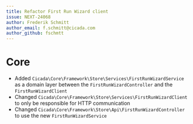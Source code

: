 ```yaml
---
title: Refactor First Run Wizard client
issue: NEXT-24068
author: Frederik Schmitt
author_email: f.schmitt@cicada.com
author_github: fschmtt
---
```

# Core
* Added `Cicada\Core\Framework\Store\Services\FirstRunWizardService` as a domain layer between the `FirstRunWizardController` and the `FirstRunWizardClient`
* Changed `Cicada\Core\Framework\Store\Services\FirstRunWizardClient` to only be responsible for HTTP communication
* Changed `Cicada\Core\Framework\Store\Api\FirstRunWizardController` to use the new `FirstRunWizardService`
